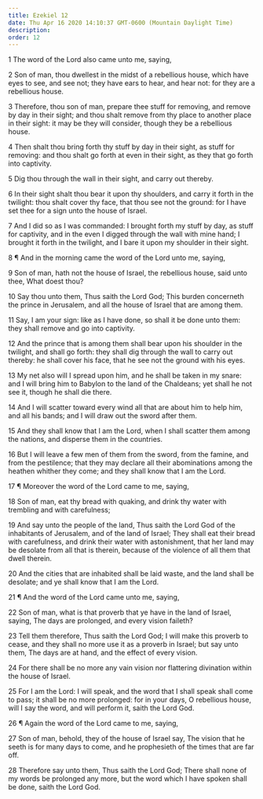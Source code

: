 ```yaml
---
title: Ezekiel 12
date: Thu Apr 16 2020 14:10:37 GMT-0600 (Mountain Daylight Time)
description: 
order: 12
---
```


<p>1 The word of the Lord also came unto me, saying,</p>
<p>
  2 Son of man, thou dwellest in the midst of a rebellious house, which have
  eyes to see, and see not; they have ears to hear, and hear not: for they are a
  rebellious house.
</p>
<p>
  3 Therefore, thou son of man, prepare thee stuff for removing, and remove by
  day in their sight; and thou shalt remove from thy place to another place in
  their sight: it may be they will consider, though they be a rebellious house.
</p>
<p>
  4 Then shalt thou bring forth thy stuff by day in their sight, as stuff for
  removing: and thou shalt go forth at even in their sight, as they that go
  forth into captivity.
</p>
<p>5 Dig thou through the wall in their sight, and carry out thereby.</p>
<span></span>
<p>
  6 In their sight shalt thou bear it upon thy shoulders, and carry it forth in
  the twilight: thou shalt cover thy face, that thou see not the ground: for I
  have set thee for a sign unto the house of Israel.
</p>
<p>
  7 And I did so as I was commanded: I brought forth my stuff by day, as stuff
  for captivity, and in the even I digged through the wall with mine hand; I
  brought it forth in the twilight, and I bare it upon my shoulder in their
  sight.
</p>
<p>8 &#xB6; And in the morning came the word of the Lord unto me, saying,</p>
<p>
  9 Son of man, hath not the house of Israel, the rebellious house, said unto
  thee, What doest thou?
</p>
<p>
  10 Say thou unto them, Thus saith the Lord God; This burden concerneth the
  prince in Jerusalem, and all the house of Israel that are among them.
</p>
<p>
  11 Say, I am your sign: like as I have done, so shall it be done unto them:
  they shall remove and go into captivity.
</p>
<p>
  12 And the prince that is among them shall bear upon his shoulder in the
  twilight, and shall go forth: they shall dig through the wall to carry out
  thereby: he shall cover his face, that he see not the ground with his eyes.
</p>
<p>
  13 My net also will I spread upon him, and he shall be taken in my snare: and
  I will bring him to Babylon to the land of the Chaldeans; yet shall he not see
  it, though he shall die there.
</p>
<p>
  14 And I will scatter toward every wind all that are about him to help him,
  and all his bands; and I will draw out the sword after them.
</p>
<p>
  15 And they shall know that I am the Lord, when I shall scatter them among the
  nations, and disperse them in the countries.
</p>
<p>
  16 But I will leave a few men of them from the sword, from the famine, and
  from the pestilence; that they may declare all their abominations among the
  heathen whither they come; and they shall know that I am the Lord.
</p>
<p>17 &#xB6; Moreover the word of the Lord came to me, saying,</p>
<p>
  18 Son of man, eat thy bread with quaking, and drink thy water with trembling
  and with carefulness;
</p>
<p>
  19 And say unto the people of the land, Thus saith the Lord God of the
  inhabitants of Jerusalem, and of the land of Israel; They shall eat their
  bread with carefulness, and drink their water with astonishment, that her land
  may be desolate from all that is therein, because of the violence of all them
  that dwell therein.
</p>
<p>
  20 And the cities that are inhabited shall be laid waste, and the land shall
  be desolate; and ye shall know that I am the Lord.
</p>
<p>21 &#xB6; And the word of the Lord came unto me, saying,</p>
<p>
  22 Son of man, what is that proverb that ye have in the land of Israel,
  saying, The days are prolonged, and every vision faileth?
</p>
<p>
  23 Tell them therefore, Thus saith the Lord God; I will make this proverb to
  cease, and they shall no more use it as a proverb in Israel; but say unto
  them, The days are at hand, and the effect of every vision.
</p>
<p>
  24 For there shall be no more any vain vision nor flattering divination within
  the house of Israel.
</p>
<p>
  25 For I am the Lord: I will speak, and the word that I shall speak shall come
  to pass; it shall be no more prolonged: for in your days, O rebellious house,
  will I say the word, and will perform it, saith the Lord God.
</p>
<p>26 &#xB6; Again the word of the Lord came to me, saying,</p>
<p>
  27 Son of man, behold, they of the house of Israel say, The vision that he
  seeth is for many days to come, and he prophesieth of the times that are far
  off.
</p>
<p>
  28 Therefore say unto them, Thus saith the Lord God; There shall none of my
  words be prolonged any more, but the word which I have spoken shall be done,
  saith the Lord God.
</p>
